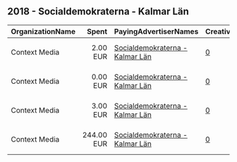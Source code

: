 ## 2018 - Socialdemokraterna - Kalmar Län 
|OrganizationName|Spent|PayingAdvertiserNames|CreativeUrls|Impressions|Genders|AgeBrackets|CountryCodes|BillingAddresses|CandidateBallotInformation|
|:---|---:|:---|:---|---:|:---|:---|:---|:---|:---|
|Context Media|2.00 EUR|[Socialdemokraterna - Kalmar Län](2018/Socialdemokraterna_-_Kalmar_Län.md)|[0](https://www.snap.com/political-ads/asset/b2d0c37f480d0cc6739cfd7d5a1b9aafedce5f23c249856e8e5d3b0f5acf18f2?mediaType=mp4)|1,301||18-24|sweden|"Västra Norrlandsgatan 7 ,UMEÅ,90327,SE"||
|Context Media|0.00 EUR|[Socialdemokraterna - Kalmar Län](2018/Socialdemokraterna_-_Kalmar_Län.md)|[0](https://www.snap.com/political-ads/asset/d4626c3e49115c50a4a7c0d9e3aa614b34e71ab2ed9c398d352ba445bde99771?mediaType=mp4)|299||18-24|sweden|"Västra Norrlandsgatan 7 ,UMEÅ,90327,SE"||
|Context Media|3.00 EUR|[Socialdemokraterna - Kalmar Län](2018/Socialdemokraterna_-_Kalmar_Län.md)|[0](https://www.snap.com/political-ads/asset/5aaa75d5aab6c266616941c5a6b9de7221789531ce714477b1c9643448e6ba51?mediaType=mp4)|1,660||18-24|sweden|"Västra Norrlandsgatan 7 ,UMEÅ,90327,SE"||
|Context Media|244.00 EUR|[Socialdemokraterna - Kalmar Län](2018/Socialdemokraterna_-_Kalmar_Län.md)|[0](https://www.snap.com/political-ads/asset/77e44b0ff85e108c2899f47cc99cfa3666b2b587e63cf50f45b446e1501913e1?mediaType=mp4)|105,055||18-24|sweden|"Västra Norrlandsgatan 7 ,UMEÅ,90327,SE"||
